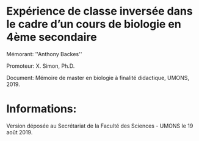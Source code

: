 Expérience de classe inversée dans le cadre d’un cours de biologie en 4ème secondaire 
==================

Mémorant: ''Anthony Backes''

Promoteur: X. Simon, Ph.D.

Document: Mémoire de master en biologie à finalité didactique, UMONS, 2019.


Informations:
===
Version déposée au Secrétariat de la Faculté des Sciences - UMONS le 19 août 2019.


